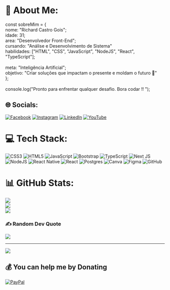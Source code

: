 # 💫 About Me:
const sobreMim = {<br>            nome: "Richard Castro Gois";<br>           idade: 31;<br>           area: "Desenvolvedor Front-End";<br>           cursando: "Análise e Desenvolvimento de Sistema"<br>           habilidades: ["HTML", "CSS", "JavaScript", "NodeJS", "React", "TypeScript"];<br><br>           meta: "Inteligência Artificial";<br>           objetivo: "Criar soluções que impactam o presente e moldam o futuro 🚀"<br>};<br><br>console.log("Pronto para enfrentar qualquer desafio. Bora codar !! ");


## 🌐 Socials:
[![Facebook](https://img.shields.io/badge/Facebook-%231877F2.svg?logo=Facebook&logoColor=white)](https://facebook.com/https://www.facebook.com/richard.castro.980/) [![Instagram](https://img.shields.io/badge/Instagram-%23E4405F.svg?logo=Instagram&logoColor=white)](https://instagram.com/https://www.instagram.com/richardcastrogois/) [![LinkedIn](https://img.shields.io/badge/LinkedIn-%230077B5.svg?logo=linkedin&logoColor=white)](https://linkedin.com/in/www.linkedin.com/in/richard-castro-00a6b42bb) [![YouTube](https://img.shields.io/badge/YouTube-%23FF0000.svg?logo=YouTube&logoColor=white)](https://youtube.com/@https://www.youtube.com/@richardcastro115) 

# 💻 Tech Stack:
![CSS3](https://img.shields.io/badge/css3-%231572B6.svg?style=for-the-badge&logo=css3&logoColor=white) ![HTML5](https://img.shields.io/badge/html5-%23E34F26.svg?style=for-the-badge&logo=html5&logoColor=white) ![JavaScript](https://img.shields.io/badge/javascript-%23323330.svg?style=for-the-badge&logo=javascript&logoColor=%23F7DF1E) ![Bootstrap](https://img.shields.io/badge/bootstrap-%238511FA.svg?style=for-the-badge&logo=bootstrap&logoColor=white) ![TypeScript](https://img.shields.io/badge/typescript-%23007ACC.svg?style=for-the-badge&logo=typescript&logoColor=white) ![Next JS](https://img.shields.io/badge/Next-black?style=for-the-badge&logo=next.js&logoColor=white) ![NodeJS](https://img.shields.io/badge/node.js-6DA55F?style=for-the-badge&logo=node.js&logoColor=white) ![React Native](https://img.shields.io/badge/react_native-%2320232a.svg?style=for-the-badge&logo=react&logoColor=%2361DAFB) ![React](https://img.shields.io/badge/react-%2320232a.svg?style=for-the-badge&logo=react&logoColor=%2361DAFB) ![Postgres](https://img.shields.io/badge/postgres-%23316192.svg?style=for-the-badge&logo=postgresql&logoColor=white) ![Canva](https://img.shields.io/badge/Canva-%2300C4CC.svg?style=for-the-badge&logo=Canva&logoColor=white) ![Figma](https://img.shields.io/badge/figma-%23F24E1E.svg?style=for-the-badge&logo=figma&logoColor=white) ![GitHub](https://img.shields.io/badge/github-%23121011.svg?style=for-the-badge&logo=github&logoColor=white)
# 📊 GitHub Stats:
![](https://github-readme-stats.vercel.app/api?username=richardcastrogois&theme=react&hide_border=false&include_all_commits=true&count_private=true)<br/>
![](https://github-readme-streak-stats.herokuapp.com/?user=richardcastrogois&theme=react&hide_border=false)<br/>
![](https://github-readme-stats.vercel.app/api/top-langs/?username=richardcastrogois&theme=react&hide_border=false&include_all_commits=true&count_private=true&layout=compact)

### ✍️ Random Dev Quote
![](https://quotes-github-readme.vercel.app/api?type=horizontal&theme=radical)

---
[![](https://visitcount.itsvg.in/api?id=richardcastrogois&icon=0&color=0)](https://visitcount.itsvg.in)

  ## 💰 You can help me by Donating
  [![PayPal](https://img.shields.io/badge/PayPal-00457C?style=for-the-badge&logo=paypal&logoColor=white)](https://paypal.me/richard.castrogois@gmail.com) 

  
<!-- Proudly created with GPRM ( https://gprm.itsvg.in ) -->
